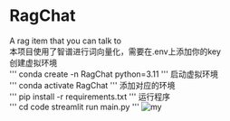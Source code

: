 # RagChat  
A rag item that you can talk to  
本项目使用了智谱进行词向量化，需要在.env上添加你的key  
创建虚拟环境  
'''
conda create -n RagChat python=3.11
'''
启动虚拟环境  
'''
conda activate RagChat
'''
添加对应的环境  
'''
pip install -r requirements.txt
'''
运行程序  
'''
cd code
streamlit run main.py
'''
![my](https://github.com/user-attachments/assets/92a6eb2c-35c5-44e5-81b7-3665f8cfb48c)
